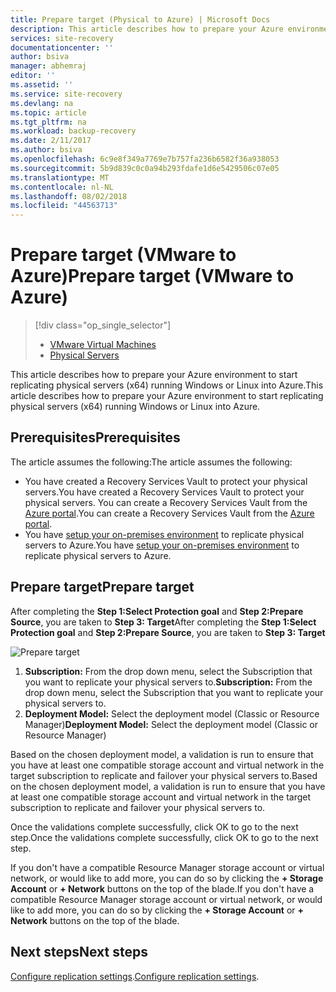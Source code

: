 ```yaml
---
title: Prepare target (Physical to Azure) | Microsoft Docs
description: This article describes how to prepare your Azure environment to start replicating physical servers running Windows or Linux to Azure.
services: site-recovery
documentationcenter: ''
author: bsiva
manager: abhemraj
editor: ''
ms.assetid: ''
ms.service: site-recovery
ms.devlang: na
ms.topic: article
ms.tgt_pltfrm: na
ms.workload: backup-recovery
ms.date: 2/11/2017
ms.author: bsiva
ms.openlocfilehash: 6c9e8f349a7769e7b757fa236b6582f36a938053
ms.sourcegitcommit: 5b9d839c0c0a94b293fdafe1d6e5429506c07e05
ms.translationtype: MT
ms.contentlocale: nl-NL
ms.lasthandoff: 08/02/2018
ms.locfileid: "44563713"
---
```

# <a name="prepare-target-vmware-to-azure"></a><span data-ttu-id="21c1d-103">Prepare target (VMware to Azure)</span><span class="sxs-lookup"><span data-stu-id="21c1d-103">Prepare target (VMware to Azure)</span></span>
> [!div class="op_single_selector"]
> * [VMware Virtual Machines](./site-recovery-prepare-target-vmware-to-azure.md)
> * [Physical Servers](./site-recovery-prepare-target-physical-to-azure.md)

<span data-ttu-id="21c1d-106">This article describes how to prepare your Azure environment to start replicating physical servers (x64) running Windows or Linux into Azure.</span><span class="sxs-lookup"><span data-stu-id="21c1d-106">This article describes how to prepare your Azure environment to start replicating physical servers (x64) running Windows or Linux into Azure.</span></span>

## <a name="prerequisites"></a><span data-ttu-id="21c1d-107">Prerequisites</span><span class="sxs-lookup"><span data-stu-id="21c1d-107">Prerequisites</span></span>

<span data-ttu-id="21c1d-108">The article assumes the following:</span><span class="sxs-lookup"><span data-stu-id="21c1d-108">The article assumes the following:</span></span>
- <span data-ttu-id="21c1d-109">You have created a Recovery Services Vault to protect your physical servers.</span><span class="sxs-lookup"><span data-stu-id="21c1d-109">You have created a Recovery Services Vault to protect your physical servers.</span></span> <span data-ttu-id="21c1d-110">You can create a Recovery Services Vault from the [Azure portal](http://portal.azure.com "Azure portal").</span><span class="sxs-lookup"><span data-stu-id="21c1d-110">You can create a Recovery Services Vault from the [Azure portal](http://portal.azure.com "Azure portal").</span></span>
- <span data-ttu-id="21c1d-111">You have [setup your on-premises environment](./site-recovery-set-up-physical-to-azure.md) to replicate physical servers to Azure.</span><span class="sxs-lookup"><span data-stu-id="21c1d-111">You have [setup your on-premises environment](./site-recovery-set-up-physical-to-azure.md) to replicate physical servers to Azure.</span></span>

## <a name="prepare-target"></a><span data-ttu-id="21c1d-112">Prepare target</span><span class="sxs-lookup"><span data-stu-id="21c1d-112">Prepare target</span></span>

<span data-ttu-id="21c1d-113">After completing the **Step 1:Select Protection goal** and **Step 2:Prepare Source**, you are taken to **Step 3: Target**</span><span class="sxs-lookup"><span data-stu-id="21c1d-113">After completing the **Step 1:Select Protection goal** and **Step 2:Prepare Source**, you are taken to **Step 3: Target**</span></span>

![Prepare target](https://docstestmedia1.blob.core.windows.net/azure-media/articles/site-recovery/media/site-recovery-prepare-target-physical-to-azure/prepare-target-physical-to-azure.PNG)

1. <span data-ttu-id="21c1d-115">**Subscription:** From the drop down menu, select the Subscription that you want to replicate your physical servers to.</span><span class="sxs-lookup"><span data-stu-id="21c1d-115">**Subscription:** From the drop down menu, select the Subscription that you want to replicate your physical servers to.</span></span>
2. <span data-ttu-id="21c1d-116">**Deployment Model:** Select the deployment model (Classic or Resource Manager)</span><span class="sxs-lookup"><span data-stu-id="21c1d-116">**Deployment Model:** Select the deployment model (Classic or Resource Manager)</span></span>

<span data-ttu-id="21c1d-117">Based on the chosen deployment model, a validation is run to ensure that you have at least one compatible storage account and virtual network in the target subscription to replicate and failover your physical servers to.</span><span class="sxs-lookup"><span data-stu-id="21c1d-117">Based on the chosen deployment model, a validation is run to ensure that you have at least one compatible storage account and virtual network in the target subscription to replicate and failover your physical servers to.</span></span>

<span data-ttu-id="21c1d-118">Once the validations complete successfully, click OK to go to the next step.</span><span class="sxs-lookup"><span data-stu-id="21c1d-118">Once the validations complete successfully, click OK to go to the next step.</span></span>

<span data-ttu-id="21c1d-119">If you don't have a compatible Resource Manager storage account or virtual network, or would like to add more, you can do so by clicking the **+ Storage Account** or **+ Network** buttons on the top of the blade.</span><span class="sxs-lookup"><span data-stu-id="21c1d-119">If you don't have a compatible Resource Manager storage account or virtual network, or would like to add more, you can do so by clicking the **+ Storage Account** or **+ Network** buttons on the top of the blade.</span></span>

## <a name="next-steps"></a><span data-ttu-id="21c1d-120">Next steps</span><span class="sxs-lookup"><span data-stu-id="21c1d-120">Next steps</span></span>
<span data-ttu-id="21c1d-121">[Configure replication settings](./site-recovery-setup-replication-settings-vmware.md).</span><span class="sxs-lookup"><span data-stu-id="21c1d-121">[Configure replication settings](./site-recovery-setup-replication-settings-vmware.md).</span></span>

